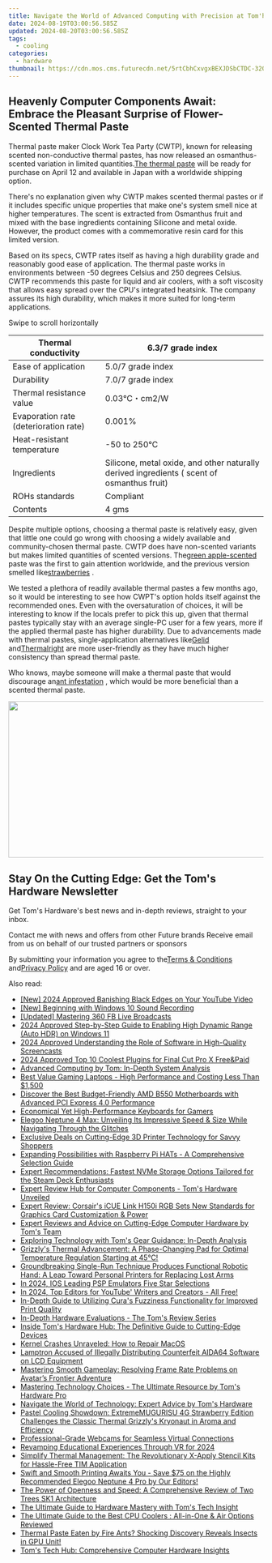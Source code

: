 ```yaml
---
title: Navigate the World of Advanced Computing with Precision at Tom'hemaline
date: 2024-08-19T03:00:56.585Z
updated: 2024-08-20T03:00:56.585Z
tags:
  - cooling
categories:
  - hardware
thumbnail: https://cdn.mos.cms.futurecdn.net/5rtCbhCxvgxBEXJDSbCTDC-320-80.jpg
---
```


## Heavenly Computer Components Await: Embrace the Pleasant Surprise of Flower-Scented Thermal Paste

Thermal paste maker Clock Work Tea Party (CWTP), known for releasing scented non-conductive thermal pastes, has now released an osmanthus-scented variation in limited quantities.[The thermal paste](https://cwtp.official.ec/items/84779264) will be ready for purchase on April 12 and available in Japan with a worldwide shipping option.

 There's no explanation given why CWTP makes scented thermal pastes or if it includes specific unique properties that make one's system smell nice at higher temperatures. The scent is extracted from Osmanthus fruit and mixed with the base ingredients containing Silicone and metal oxide. However, the product comes with a commemorative resin card for this limited version.

 Based on its specs, CWTP rates itself as having a high durability grade and reasonably good ease of application. The thermal paste works in environments between -50 degrees Celsius and 250 degrees Celsius. CWTP recommends this paste for liquid and air coolers, with a soft viscosity that allows easy spread over the CPU's integrated heatsink. The company assures its high durability, which makes it more suited for long-term applications.

 Swipe to scroll horizontally

| Thermal conductivity                  | 6.3/7 grade index                                                                          |
| ------------------------------------- | ------------------------------------------------------------------------------------------ |
| Ease of application                   | 5.0/7 grade index                                                                          |
| Durability                            | 7.0/7 grade index                                                                          |
| Thermal resistance value              | 0.03℃・cm2/W                                                                                |
| Evaporation rate (deterioration rate) | 0.001%                                                                                     |
| Heat-resistant temperature            | \-50 to 250℃                                                                               |
| Ingredients                           | Silicone, metal oxide, and other naturally derived ingredients ( scent of osmanthus fruit) |
| ROHs standards                        | Compliant                                                                                  |
| Contents                              | 4 gms                                                                                      |

 Despite multiple options, choosing a thermal paste is relatively easy, given that little one could go wrong with choosing a widely available and community-chosen thermal paste. CWTP does have non-scented variants but makes limited quantities of scented versions. The[green apple-scented](https://www.tomshardware.com/news/apple-scented-thermal-paste-launched-in-japan) paste was the first to gain attention worldwide, and the previous version smelled like[strawberries](https://www.tomshardware.com/pc-components/thermal-paste/pink-thermal-paste-smells-like-strawberries-extreme-mugurisu-4g-strawberry-edition-rivals-thermal-grizzlys-kryonaut) .

 We tested a plethora of readily available thermal pastes a few months ago, so it would be interesting to see how CWPT's option holds itself against the recommended ones. Even with the oversaturation of choices, it will be interesting to know if the locals prefer to pick this up, given that thermal pastes typically stay with an average single-PC user for a few years, more if the applied thermal paste has higher durability. Due to advancements made with thermal pastes, single-application alternatives like[Gelid](https://www.tomshardware.com/news/gelid-heatphase-ultra-thermal-pad-outclasses-thermal-pastes) and[Thermalright](https://www.tomshardware.com/news/thermalright-quietly-launches-thermalpads) are more user-friendly as they have much higher consistency than spread thermal paste.

 Who knows, maybe someone will make a thermal paste that would discourage an[ant infestation](https://www.tomshardware.com/pc-components/thermal-paste/gamer-says-ants-infested-his-pc-to-eat-thermal-paste-and-pads-ants-found-proliferating-in-the-gpu-around-thermal-pad-debris) , which would be more beneficial than a scented thermal paste.

<!-- affiliate ads begin -->
<a href="https://martinic.evyy.net/c/5597632/1422856/4482" target="_top" id="1422856"><img src="//a.impactradius-go.com/display-ad/4482-1422856" border="0" alt="" width="580" height="309"/></a>
<!-- affiliate ads end -->
## Stay On the Cutting Edge: Get the Tom's Hardware Newsletter

 Get Tom's Hardware's best news and in-depth reviews, straight to your inbox.

 Contact me with news and offers from other Future brands  Receive email from us on behalf of our trusted partners or sponsors

 By submitting your information you agree to the[Terms & Conditions](https://futureplc.com/terms-conditions/) and[Privacy Policy](https://futureplc.com/privacy-policy/) and are aged 16 or over.


<ins class="adsbygoogle"
     style="display:block"
     data-ad-format="autorelaxed"
     data-ad-client="ca-pub-7571918770474297"
     data-ad-slot="1223367746"></ins>



<ins class="adsbygoogle"
     style="display:block"
     data-ad-client="ca-pub-7571918770474297"
     data-ad-slot="8358498916"
     data-ad-format="auto"
     data-full-width-responsive="true"></ins>

<span class="atpl-alsoreadstyle">Also read:</span>
<div><ul>
<li><a href="https://facebook-video-share.techidaily.com/new-2024-approved-banishing-black-edges-on-your-youtube-video/"><u>[New] 2024 Approved  Banishing Black Edges on Your YouTube Video</u></a></li>
<li><a href="https://extra-information.techidaily.com/new-beginning-with-windows-10-sound-recording/"><u>[New] Beginning with Windows 10 Sound Recording</u></a></li>
<li><a href="https://facebook-video-recording.techidaily.com/updated-mastering-360-fb-live-broadcasts/"><u>[Updated] Mastering 360 FB Live Broadcasts</u></a></li>
<li><a href="https://fox-http.techidaily.com/2024-approved-step-by-step-guide-to-enabling-high-dynamic-range-auto-hdr-on-windows-11/"><u>2024 Approved  Step-by-Step Guide to Enabling High Dynamic Range (Auto HDR) on Windows 11</u></a></li>
<li><a href="https://screen-video-capture.techidaily.com/2024-approved-understanding-the-role-of-software-in-high-quality-screencasts/"><u>2024 Approved  Understanding the Role of Software in High-Quality Screencasts</u></a></li>
<li><a href="https://ai-vdieo-software.techidaily.com/2024-approved-top-10-coolest-plugins-for-final-cut-pro-x-freeandpaid/"><u>2024 Approved Top 10 Coolest Plugins for Final Cut Pro X Free&Paid</u></a></li>
<li><a href="https://hardware-tips.techidaily.com/advanced-computing-by-tom-in-depth-system-analysis/"><u>Advanced Computing by Tom: In-Depth System Analysis</u></a></li>
<li><a href="https://hardware-tips.techidaily.com/best-value-gaming-laptops-high-performance-and-costing-less-than-1500/"><u>Best Value Gaming Laptops - High Performance and Costing Less Than $1,500</u></a></li>
<li><a href="https://hardware-tips.techidaily.com/discover-the-best-budget-friendly-amd-b550-motherboards-with-advanced-pci-express-40-performance/"><u>Discover the Best Budget-Friendly AMD B550 Motherboards with Advanced PCI Express 4.0 Performance</u></a></li>
<li><a href="https://hardware-tips.techidaily.com/economical-yet-high-performance-keyboards-for-gamers/"><u>Economical Yet High-Performance Keyboards for Gamers</u></a></li>
<li><a href="https://hardware-tips.techidaily.com/elegoo-neptune-4-max-unveiling-its-impressive-speed-and-size-while-navigating-through-the-glitches/"><u>Elegoo Neptune 4 Max: Unveiling Its Impressive Speed & Size While Navigating Through the Glitches</u></a></li>
<li><a href="https://hardware-tips.techidaily.com/exclusive-deals-on-cutting-edge-3d-printer-technology-for-savvy-shoppers/"><u>Exclusive Deals on Cutting-Edge 3D Printer Technology for Savvy Shoppers</u></a></li>
<li><a href="https://hardware-tips.techidaily.com/expanding-possibilities-with-raspberry-pi-hats-a-comprehensive-selection-guide/"><u>Expanding Possibilities with Raspberry Pi HATs - A Comprehensive Selection Guide</u></a></li>
<li><a href="https://hardware-tips.techidaily.com/expert-recommendations-fastest-nvme-storage-options-tailored-for-the-steam-deck-enthusiasts/"><u>Expert Recommendations: Fastest NVMe Storage Options Tailored for the Steam Deck Enthusiasts</u></a></li>
<li><a href="https://hardware-tips.techidaily.com/expert-review-hub-for-computer-components-toms-hardware-unveiled/"><u>Expert Review Hub for Computer Components - Tom's Hardware Unveiled</u></a></li>
<li><a href="https://hardware-tips.techidaily.com/expert-review-corsairs-icue-link-h150i-rgb-sets-new-standards-for-graphics-card-customization-and-power/"><u>Expert Review: Corsair's iCUE Link H150i RGB Sets New Standards for Graphics Card Customization & Power</u></a></li>
<li><a href="https://hardware-tips.techidaily.com/expert-reviews-and-advice-on-cutting-edge-computer-hardware-by-toms-team/"><u>Expert Reviews and Advice on Cutting-Edge Computer Hardware by Tom's Team</u></a></li>
<li><a href="https://hardware-tips.techidaily.com/exploring-technology-with-toms-gear-guidance-in-depth-analysis/"><u>Exploring Technology with Tom's Gear Guidance: In-Depth Analysis</u></a></li>
<li><a href="https://hardware-tips.techidaily.com/grizzlys-thermal-advancement-a-phase-changing-pad-for-optimal-temperature-regulation-starting-at-45c/"><u>Grizzly's Thermal Advancement: A Phase-Changing Pad for Optimal Temperature Regulation Starting at 45°C!</u></a></li>
<li><a href="https://hardware-tips.techidaily.com/groundbreaking-single-run-technique-produces-functional-robotic-hand-a-leap-toward-personal-printers-for-replacing-lost-arms/"><u>Groundbreaking Single-Run Technique Produces Functional Robotic Hand: A Leap Toward Personal Printers for Replacing Lost Arms</u></a></li>
<li><a href="https://on-screen-recording.techidaily.com/in-2024-ios-leading-psp-emulators-five-star-selections/"><u>In 2024, IOS Leading PSP Emulators  Five Star Selections</u></a></li>
<li><a href="https://facebook-video-footage.techidaily.com/in-2024-top-editors-for-youtube-writers-and-creators-all-free/"><u>In 2024, Top Editors for YouTube' Writers and Creators - All Free!</u></a></li>
<li><a href="https://hardware-tips.techidaily.com/in-depth-guide-to-utilizing-curas-fuzziness-functionality-for-improved-print-quality/"><u>In-Depth Guide to Utilizing Cura's Fuzziness Functionality for Improved Print Quality</u></a></li>
<li><a href="https://hardware-tips.techidaily.com/in-depth-hardware-evaluations-the-toms-review-series/"><u>In-Depth Hardware Evaluations - The Tom's Review Series</u></a></li>
<li><a href="https://hardware-tips.techidaily.com/inside-toms-hardware-hub-the-definitive-guide-to-cutting-edge-devices/"><u>Inside Tom's Hardware Hub: The Definitive Guide to Cutting-Edge Devices</u></a></li>
<li><a href="https://data-wizards.techidaily.com/kernel-crashes-unraveled-how-to-repair-macos/"><u>Kernel Crashes Unraveled: How to Repair MacOS</u></a></li>
<li><a href="https://hardware-tips.techidaily.com/lamptron-accused-of-illegally-distributing-counterfeit-aida64-software-on-lcd-equipment/"><u>Lamptron Accused of Illegally Distributing Counterfeit AIDA64 Software on LCD Equipment</u></a></li>
<li><a href="https://win-answers.techidaily.com/mastering-smooth-gameplay-resolving-frame-rate-problems-on-avatars-frontier-adventure/"><u>Mastering Smooth Gameplay: Resolving Frame Rate Problems on Avatar’s Frontier Adventure</u></a></li>
<li><a href="https://hardware-tips.techidaily.com/mastering-technology-choices-the-ultimate-resource-by-toms-hardware-pro/"><u>Mastering Technology Choices - The Ultimate Resource by Tom's Hardware Pro</u></a></li>
<li><a href="https://hardware-tips.techidaily.com/navigate-the-world-of-technology-expert-advice-by-toms-hardware/"><u>Navigate the World of Technology: Expert Advice by Tom's Hardware</u></a></li>
<li><a href="https://hardware-tips.techidaily.com/pastel-cooling-showdown-extrememugurisu-4g-strawberry-edition-challenges-the-classic-thermal-grizzlys-kryonaut-in-aroma-and-efficiency/"><u>Pastel Cooling Showdown: ExtremeMUGURISU 4G Strawberry Edition Challenges the Classic Thermal Grizzly's Kryonaut in Aroma and Efficiency</u></a></li>
<li><a href="https://hardware-tips.techidaily.com/professional-grade-webcams-for-seamless-virtual-connections/"><u>Professional-Grade Webcams for Seamless Virtual Connections</u></a></li>
<li><a href="https://extra-approaches.techidaily.com/revamping-educational-experiences-through-vr-for-2024/"><u>Revamping Educational Experiences Through VR for 2024</u></a></li>
<li><a href="https://hardware-tips.techidaily.com/simplify-thermal-management-the-revolutionary-x-apply-stencil-kits-for-hassle-free-tim-application/"><u>Simplify Thermal Management: The Revolutionary X-Apply Stencil Kits for Hassle-Free TIM Application</u></a></li>
<li><a href="https://hardware-tips.techidaily.com/1723125179270-swift-and-smooth-printing-awaits-you-save-75-on-the-highly-recommended-elegoo-neptune-4-pro-by-our-editors/"><u>Swift and Smooth Printing Awaits You - Save $75 on the Highly Recommended Elegoo Neptune 4 Pro by Our Editors!</u></a></li>
<li><a href="https://hardware-tips.techidaily.com/the-power-of-openness-and-speed-a-comprehensive-review-of-two-trees-sk1-architecture/"><u>The Power of Openness and Speed: A Comprehensive Review of Two Trees SK1 Architecture</u></a></li>
<li><a href="https://hardware-tips.techidaily.com/the-ultimate-guide-to-hardware-mastery-with-toms-tech-insight/"><u>The Ultimate Guide to Hardware Mastery with Tom's Tech Insight</u></a></li>
<li><a href="https://hardware-tips.techidaily.com/the-ultimate-guide-to-the-best-cpu-coolers-all-in-one-and-air-options-reviewed/"><u>The Ultimate Guide to the Best CPU Coolers : All-in-One & Air Options Reviewed</u></a></li>
<li><a href="https://hardware-tips.techidaily.com/1723175688723-thermal-paste-eaten-by-fire-ants-shocking-discovery-reveals-insects-in-gpu-unit/"><u>Thermal Paste Eaten by Fire Ants? Shocking Discovery Reveals Insects in GPU Unit!</u></a></li>
<li><a href="https://hardware-tips.techidaily.com/toms-tech-hub-comprehensive-computer-hardware-insights/"><u>Tom's Tech Hub: Comprehensive Computer Hardware Insights</u></a></li>
</ul></div>

